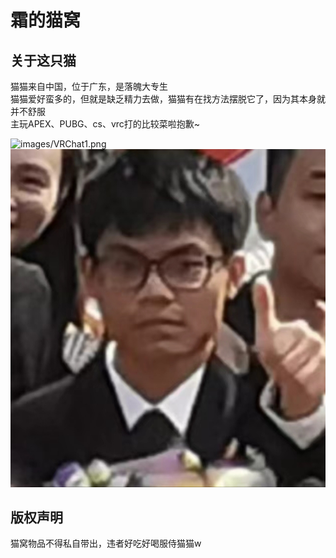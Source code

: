 霜的猫窝
======
## 关于这只猫

猫猫来自中国，位于广东，是落魄大专生  
猫猫爱好蛮多的，但就是缺乏精力去做，猫猫有在找方法摆脱它了，因为其本身就并不舒服  
主玩APEX、PUBG、cs、vrc打的比较菜啦抱歉~  


![images/VRChat1.png](https://raw.githubusercontent.com/SHUANGneko/shuangneko/main/images/VRChat1.png)
![images/gaoshou.jpg](https://raw.githubusercontent.com/SHUANGneko/shuangneko/main/images/gaoshou.jpg)

## 版权声明

猫窝物品不得私自带出，违者好吃好喝服侍猫猫w
